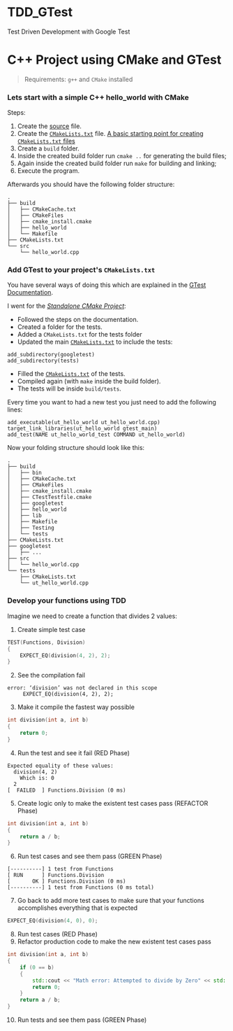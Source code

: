 # TDD_GTest
Test Driven Development with Google Test

# C++ Project using CMake and GTest

> Requirements: `g++` and `CMake` installed

### Lets start with a simple C++ hello_world with CMake

Steps:
1. Create the [source](https://github.com/JoanaMota/TDD_GTest/blob/main/Cpp/src/hello_world.cpp) file.
2. Create the [`CMakeLists.txt`](https://github.com/JoanaMota/TDD_GTest/blob/main/Cpp/CMakeLists.txt) file. [A basic starting point for creating `CMakeLists.txt` files](https://cmake.org/cmake/help/latest/guide/tutorial/A%20Basic%20Starting%20Point.html)
3. Create a `build` folder.
4. Inside the created build folder run `cmake ..` for generating the build files;
5. Again inside the created build folder run `make` for building and linking;
6. Execute the program.

Afterwards you should have the following folder structure:
```
.
├── build
│   ├── CMakeCache.txt
│   ├── CMakeFiles
│   ├── cmake_install.cmake
│   ├── hello_world
│   └── Makefile
├── CMakeLists.txt
└── src
    └── hello_world.cpp
```

### Add GTest to your project's `CMakeLists.txt`

You have several ways of doing this which are explained in the [GTest Documentation](https://github.com/google/googletest/tree/master/googletest#generic-build-instructions).

I went for the [*Standalone CMake Project*](https://github.com/google/googletest/tree/master/googletest#standalone-cmake-project):
- Followed the steps on the documentation.
- Created a folder for the tests.
- Added a `CMakeLists.txt` for the tests folder
- Updated the main [`CMakeLists.txt`](https://github.com/JoanaMota/TDD_GTest/blob/main/Cpp/CMakeLists.txt) to include the tests:
```
add_subdirectory(googletest)
add_subdirectory(tests)
```
- Filled the [`CMakeLists.txt`](https://github.com/JoanaMota/TDD_GTest/blob/main/Cpp/tests/CMakeLists.txt) of the tests.
- Compiled again (with `make` inside the build folder).
- The tests will be inside `build/tests`.

Every time you want to had a new test you just need to add the following lines:
```
add_executable(ut_hello_world ut_hello_world.cpp)
target_link_libraries(ut_hello_world gtest_main)
add_test(NAME ut_hello_world_test COMMAND ut_hello_world)
```

Now your folding structure should look like this:
```
.
├── build
│   ├── bin
│   ├── CMakeCache.txt
│   ├── CMakeFiles
│   ├── cmake_install.cmake
│   ├── CTestTestfile.cmake
│   ├── googletest
│   ├── hello_world
│   ├── lib
│   ├── Makefile
│   ├── Testing
│   └── tests
├── CMakeLists.txt
├── googletest
│   ├── ...
├── src
│   └── hello_world.cpp
└── tests
    ├── CMakeLists.txt
    └── ut_hello_world.cpp
```

### Develop your functions using TDD

Imagine we need to create a function that divides 2 values:

1. Create simple test case
```cpp
TEST(Functions, Division)
{
    EXPECT_EQ(division(4, 2), 2);
}
```
2. See the compilation fail
```
error: ‘division’ was not declared in this scope
     EXPECT_EQ(division(4, 2), 2);
```
3. Make it compile the fastest way possible
```cpp
int division(int a, int b)
{
    return 0;
}
```
4. Run the test and see it fail (RED Phase)
```
Expected equality of these values:
  division(4, 2)
    Which is: 0
  2
[  FAILED  ] Functions.Division (0 ms)
```
5. Create logic only to make the existent test cases pass (REFACTOR Phase)
```cpp
int division(int a, int b)
{
    return a / b;
}
```
6. Run test cases and see them pass (GREEN Phase)
```
[----------] 1 test from Functions
[ RUN      ] Functions.Division
[       OK ] Functions.Division (0 ms)
[----------] 1 test from Functions (0 ms total)
```
7. Go back to add more test cases to make sure that your functions accomplishes everything that is expected
```cpp
EXPECT_EQ(division(4, 0), 0);
```
8. Run test cases (RED Phase)
9. Refactor production code to make the new existent test cases pass
```cpp
int division(int a, int b)
{
    if (0 == b)
    {
        std::cout << "Math error: Attempted to divide by Zero" << std::endl;
        return 0;
    }
    return a / b;
}
```
10. Run tests and see them pass (GREEN Phase)





